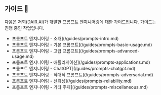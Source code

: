 ## 가이드 🔮
다음은 저희(DAIR.AI)가 개발한 프롬프트 엔지니어링에 대한 가이드입니다. 가이드는 진행 중인 작업입니다.  

- 프롬프트 엔지니어링 - 소개](/guides/prompts-intro.md)
- 프롬프트 엔지니어링 - 기본 프롬프트](/guides/prompts-basic-usage.md)
- 프롬프트 엔지니어링 - 고급 프롬프트](/guides/prompts-advanced-usage.md)
- 프롬프트 엔지니어링 - 애플리케이션](/guides/prompts-applications.md)
- 프롬프트 엔지니어링 - ChatGPT](/guides/prompts-chatgpt.md)
- 프롬프트 엔지니어링 - 적대적 프롬프트](/guides/prompts-adversarial.md)
- 프롬프트 엔지니어링 - 신뢰성](/guides/prompts-reliability.md)
- 프롬프트 엔지니어링 - 기타 주제](/guides/prompts-miscellaneous.md)
